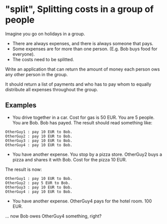 # "split", Splitting costs in a group of people

Imagine you go on holidays in a group. 

- There are always expenses, and there is always someone that pays.
- Some expenses are for more than one person. (E.g. Bob buys food for everyone).
- The costs need to be splitted.

Write an application that can return the amount of money each person ows any other person in the group.

It should return a list of payments and who has to pay whom to equally distribute all expenses throughout the group.

## Examples

- You drive together in a car. Cost for gas is 50 EUR. You are 5 people. You are Bob. Bob has payed. The result should read something like:

```
OtherGuy1 : pay 10 EUR to Bob.
OtherGuy2 : pay 10 EUR to Bob.
OtherGuy3 : pay 10 EUR to Bob.
OtherGuy4 : pay 10 EUR to Bob.
```

- You have another expense. You stop by a pizza store. OtherGuy2 buys a pizza and shares it with Bob. Cost for the pizza 10 EUR.

The result is now: 
```
OtherGuy1 : pay 10 EUR to Bob.
OtherGuy2 : pay 5 EUR to Bob.
OtherGuy3 : pay 10 EUR to Bob.
OtherGuy4 : pay 10 EUR to Bob.
```

- You have another expense. OtherGuy4 pays for the hotel room. 100 EUR. 

... now Bob owes OtherGuy4 something, right?
